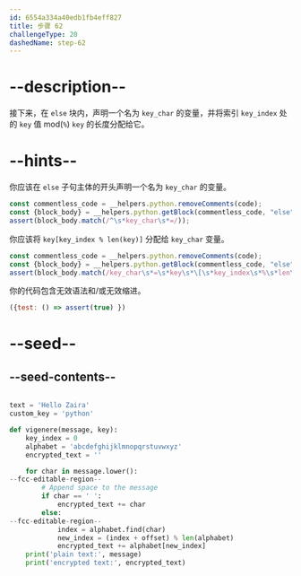 ```yaml
---
id: 6554a334a40edb1fb4eff827
title: 步骤 62
challengeType: 20
dashedName: step-62
---
```


# --description--

接下来，在 `else` 块内，声明一个名为 `key_char` 的变量，并将索引 `key_index` 处的 `key` 值 mod(`%`) `key` 的长度分配给它。

# --hints--

你应该在 `else` 子句主体的开头声明一个名为 `key_char` 的变量。

```js
const commentless_code = __helpers.python.removeComments(code);
const {block_body} = __helpers.python.getBlock(commentless_code, "else");
assert(block_body.match(/^\s*key_char\s*=/));
```

你应该将 `key[key_index % len(key)]` 分配给 `key_char` 变量。

```js
const commentless_code = __helpers.python.removeComments(code);
const {block_body} = __helpers.python.getBlock(commentless_code, "else");    
assert(block_body.match(/key_char\s*=\s*key\s*\[\s*key_index\s*%\s*len\s*\(\s*key\s*\)\s*\]/));
```

你的代码包含无效语法和/或无效缩进。

```js
({test: () => assert(true) })
```

# --seed--

## --seed-contents--

```py

text = 'Hello Zaira'
custom_key = 'python'

def vigenere(message, key):
    key_index = 0
    alphabet = 'abcdefghijklmnopqrstuvwxyz'
    encrypted_text = ''

    for char in message.lower():
--fcc-editable-region--        
        # Append space to the message
        if char == ' ':
            encrypted_text += char
        else:
--fcc-editable-region--        
            index = alphabet.find(char)
            new_index = (index + offset) % len(alphabet)
            encrypted_text += alphabet[new_index]
    print('plain text:', message)
    print('encrypted text:', encrypted_text)

```
